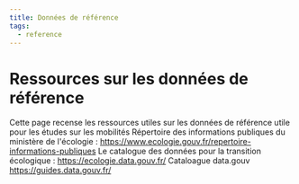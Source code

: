 ```yaml
---
title: Données de référence
tags:
  - reference
---
```


# Ressources sur les données de référence

Cette page recense les ressources utiles sur les données de référence utile pour les études sur les mobilités
Répertoire des informations publiques du ministère de l'écologie : https://www.ecologie.gouv.fr/repertoire-informations-publiques 
Le catalogue des données pour la transition écologique  : https://ecologie.data.gouv.fr/
Cataloague data.gouv https://guides.data.gouv.fr/
